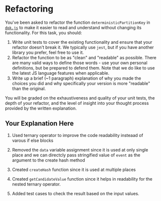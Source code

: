 # Refactoring

You've been asked to refactor the function `deterministicPartitionKey` in [`dpk.js`](dpk.js) to make it easier to read and understand without changing its functionality. For this task, you should:

1. Write unit tests to cover the existing functionality and ensure that your refactor doesn't break it. We typically use `jest`, but if you have another library you prefer, feel free to use it.
2. Refactor the function to be as "clean" and "readable" as possible. There are many valid ways to define those words - use your own personal definitions, but be prepared to defend them. Note that we do like to use the latest JS language features when applicable.
3. Write up a brief (~1 paragraph) explanation of why you made the choices you did and why specifically your version is more "readable" than the original.

You will be graded on the exhaustiveness and quality of your unit tests, the depth of your refactor, and the level of insight into your thought process provided by the written explanation.

## Your Explanation Here

1) Used ternary operator to improve the code readability insteaad of varous if else blocks

2) Removed the `data` variable assignment since it is used at only single place and we can directcly pass stringified value of  `event` as the argument to the create hash method

3) Created `createHash` function since it is used at multiple places

4) Created `getCandidateValue` function since it helps in readability for the nested ternary operator.

5) Added test cases to check the result based on the input values.